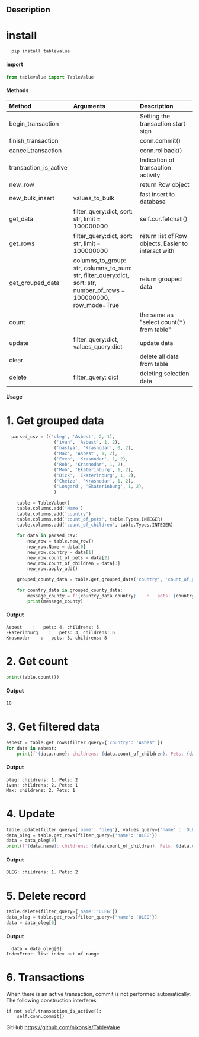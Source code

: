
## Description

# install
```
  pip install tablevalue
```

#### import

```python
from tablevalue import TableValue
```

#### Methods

| Method    | Arguments | Description                |
| :-------- | :-------- |:------------------------- |
| begin_transaction |  |Setting the transaction start sign |
| finish_transaction |  |conn.commit() |
| cancel_transaction |  |conn.rollback() |
| transaction_is_active |  |Indication of transaction activity |
| new_row |  |return Row object |
| new_bulk_insert | values_to_bulk |fast insert to database |
| get_data |  filter_query:dict, sort: str, limit = 100000000| self.cur.fetchall() |
| get_rows |  filter_query:dict, sort: str, limit = 100000000| return list of Row objects, Easier to interact with |
| get_grouped_data |  columns_to_group: str, columns_to_sum: str, filter_query:dict, sort: str, number_of_rows = 100000000, row_mode=True| return grouped data
| count |  | the same as "select count(*) from table" |
| update | filter_query:dict, values_query:dict | update data |
| clear |  | delete all data from table |
| delete | filter_query: dict | deleting selection data |




#### Usage
# 1. Get grouped data
```python
  parsed_csv = (('oleg', 'Asbest', 2, 1),
                  ('ivan', 'Asbest', 1, 2),
                  ('nastya', 'Krasnodar', 0, 2),
                  ('Max', 'Asbest', 1, 2),
                  ('Even', 'Krasnodar', 1, 2),
                  ('Rob', 'Krasnodar', 1, 2),
                  ('Mob', 'Ekaterinburg', 1, 2),
                  ('Dick', 'Ekaterinburg', 1, 2),
                  ('Cheize', 'Krasnodar', 1, 2),
                  ('Longard', 'Ekaterinburg', 1, 2),
                  )

    table = TableValue()
    table.columns.add('Name')
    table.columns.add('country')
    table.columns.add('count_of_pets', table.Types.INTEGER)
    table.columns.add('count_of_children', table.Types.INTEGER)

    for data in parsed_csv:
        new_row = table.new_row()
        new_row.Name = data[0]
        new_row.country = data[1]
        new_row.count_of_pets = data[2]
        new_row.count_of_children = data[3]
        new_row.apply_add()

    grouped_county_data = table.get_grouped_data('country', 'count_of_pets, count_of_children')

    for country_data in grouped_county_data:
        message_county = f'{country_data.country}    :   pets: {country_data.count_of_pets}, childrens: {country_data.count_of_children}'
        print(message_county)
```

#### Output

```http
Asbest    :   pets: 4, childrens: 5
Ekaterinburg    :   pets: 3, childrens: 6
Krasnodar    :   pets: 3, childrens: 8
```

# 2. Get count
```python
print(table.count())
```

#### Output

```http
10
```

# 3. Get filtered data
```python
asbest = table.get_rows(filter_query={'country': 'Asbest'})
for data in asbest:
    print(f'{data.name}: childrens: {data.count_of_children}. Pets: {data.count_of_pets}')
```
#### Output
```http
oleg: childrens: 1. Pets: 2
ivan: childrens: 2. Pets: 1
Max: childrens: 2. Pets: 1
```

# 4. Update
```python
table.update(filter_query={'name': 'oleg'}, values_query={'name' : 'OLEG'})
data_oleg = table.get_rows(filter_query={'name': 'OLEG'})
data = data_oleg[0]
print(f'{data.name}: childrens: {data.count_of_children}. Pets: {data.count_of_pets}')
```
#### Output
```
OLEG: childrens: 1. Pets: 2
```
# 5. Delete record
```python
table.delete(filter_query={'name':'OLEG'})
data_oleg = table.get_rows(filter_query={'name': 'OLEG'})
data = data_oleg[0]
```
#### Output
```
  data = data_oleg[0]
IndexError: list index out of range
```

# 6. Transactions
When there is an active transaction, commit is not performed automatically.
The following construction interferes

```
if not self.transaction_is_active():
    self.conn.commit()
```

GitHub
https://github.com/nixonsis/TableValue